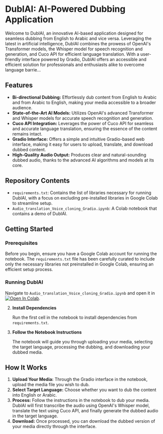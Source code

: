
# DublAI: AI-Powered Dubbing Application

Welcome to DublAI, an innovative AI-based application designed for seamless dubbing from English to Arabic and vice versa. Leveraging the latest in artificial intelligence, DublAI combines the prowess of OpenAI's Transformer models, the Whisper model for speech recognition and generation, and Cuco API for efficient language translation. With a user-friendly interface powered by Gradio, DublAI offers an accessible and efficient solution for professionals and enthusiasts alike to overcome language barrie...

## Features

- **Bi-directional Dubbing:** Effortlessly dub content from English to Arabic and from Arabic to English, making your media accessible to a broader audience.
- **State-of-the-Art AI Models:** Utilizes OpenAI's advanced Transformer and Whisper models for accurate speech recognition and generation.
- **Cuco API Integration:** Leverages the power of Cuco API for seamless and accurate language translation, ensuring the essence of the content remains intact.
- **Gradio Interface:** Offers a simple and intuitive Gradio-based web interface, making it easy for users to upload, translate, and download dubbed content.
- **High-Quality Audio Output:** Produces clear and natural-sounding dubbed audio, thanks to the advanced AI algorithms and models at its core.

## Repository Contents

- `requirements.txt`: Contains the list of libraries necessary for running DublAI, with a focus on excluding pre-installed libraries in Google Colab to streamline setup.
- `Audio_translation_Voice_cloning_Gradio.ipynb`: A Colab notebook that contains a demo of DublAI.

## Getting Started

### Prerequisites

Before you begin, ensure you have a Google Colab account for running the notebook. The `requirements.txt` file has been carefully curated to include only the necessary libraries not preinstalled in Google Colab, ensuring an efficient setup process.


### Running DublAI

Navigate to `Audio_translation_Voice_cloning_Gradio.ipynb` and open it in [![Open In Colab](https://colab.research.google.com/assets/colab-badge.svg)](https://colab.research.google.com/github/salohnana2018/DublAI/blob/main/Audio_translation_Voice_cloning_Gradio.ipynb).



2. **Install Dependencies**

   Run the first cell in the notebook to install dependencies from `requirements.txt`.

3. **Follow the Notebook Instructions**

   The notebook will guide you through uploading your media, selecting the target language, processing the dubbing, and downloading your dubbed media.

## How It Works

1. **Upload Your Media:** Through the Gradio interface in the notebook, upload the media file you wish to dub.
2. **Select Target Language:** Choose whether you want to dub the content into English or Arabic.
3. **Process:** Follow the instructions in the notebook to dub your media. DublAI will first transcribe the audio using OpenAI's Whisper model, translate the text using Cuco API, and finally generate the dubbed audio in the target language.
4. **Download:** Once processed, you can download the dubbed version of your media directly through the interface.





